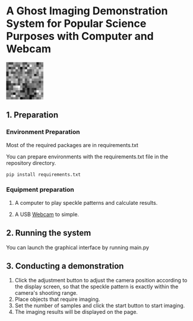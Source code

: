 # A Ghost Imaging Demonstration System for Popular Science Purposes with Computer and Webcam

<img src="/images/result.jpg" width="100" align="center">

## 1. Preparation

### Environment Preparation
Most of the required packages are in requirements.txt

You can prepare environments with the requirements.txt file in the repository directory.
```sh
pip install requirements.txt
```
### Equipment preparation

1. A computer to play speckle patterns and calculate results.

2. A USB [Webcam](https://en.wikipedia.org/wiki/Webcam) to simple.


## 2. Running the system

You can launch the graphical interface by running main.py

## 3. Conducting a demonstration

1. Click the adjustment button to adjust the camera position according to the display screen, so that the speckle pattern is exactly within the camera's shooting range.
2. Place objects that require imaging.
3. Set the number of samples and click the start button to start imaging.
4. The imaging results will be displayed on the page.
